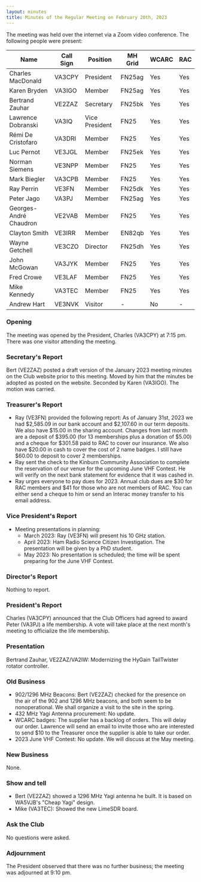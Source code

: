 ```yaml
---
layout: minutes
title: Minutes of the Regular Meeting on February 20th, 2023
---
```

The meeting was held over the internet via a Zoom video conference.
The following people were present:

| Name                   | Call Sign  | Position         | MH Grid | WCARC | RAC |
|------------------------|------------|------------------|---------|-------|-----|
| Charles MacDonald      | VA3CPY     | President        | FN25ag  | Yes   | Yes |
| Karen Bryden           | VA3IGO     | Member           | FN25ag  | Yes   | Yes |
| Bertrand Zauhar        | VE2ZAZ     | Secretary        | FN25bk  | Yes   | Yes |
| Lawrence Dobranski     | VA3IQ      | Vice President   | FN25    | Yes   | Yes |
| Rémi De Cristofaro     | VA3DRI     | Member           | FN25    | Yes   | Yes |
| Luc Pernot             | VE3JGL     | Member           | FN25ek  | Yes   | Yes |
| Norman Siemens         | VE3NPP     | Member           | FN25    | Yes   | Yes |
| Mark Biegler           | VA3CPB     | Member           | FN25    | Yes   | Yes |
| Ray Perrin             | VE3FN      | Member           | FN25dk  | Yes   | Yes |
| Peter Jago             | VA3PJ      | Member           | FN25ag  | Yes   | Yes |
| Georges-André Chaudron | VE2VAB     | Member           | FN25    | Yes   | Yes |
| Clayton Smith          | VE3IRR     | Member           | EN82qb  | Yes   | Yes |
| Wayne Getchell         | VE3CZO     | Director         | FN25dh  | Yes   | Yes |
| John McGowan           | VA3JYK     | Member           | FN25    | Yes   | Yes |
| Fred Crowe             | VE3LAF     | Member           | FN25    | Yes   | Yes |
| Mike Kennedy           | VA3TEC     | Member           | FN25    | Yes   | Yes |
| Andrew Hart            | VE3NVK     | Visitor          |  -      | No    |  -  |

### Opening

The meeting was opened by the President, Charles (VA3CPY) at 7:15 pm.
There was one visitor attending the meeting.

### Secretary's Report

Bert (VE2ZAZ) posted a draft version of the January 2023 meeting minutes on the Club website prior to this meeting. Moved by him that the minutes be adopted as posted on the website. Seconded by Karen (VA3IGO). The motion was carried.

### Treasurer's Report

- Ray (VE3FN) provided the following report: As of January 31st, 2023 we had $2,585.09 in our bank account and $2,107.60 in our term deposits. We also have $15.00 in the sharing account. Changes from last month are a deposit of $395.00 (for 13 memberships plus a donation of $5.00) and a cheque for $301.58 paid to RAC to cover our insurance. We also have $20.00 in cash to cover the cost of 2 name badges. I still have $60.00 to deposit to cover 2 memberships.
- Ray sent the check to the Kinburn Community Association to complete the reservation of our venue for the upcoming June VHF Contest. He will verify on the next bank statement for evidence that it was cashed in.
- Ray urges everyone to pay dues for 2023. Annual club dues are $30 for RAC members and $41 for those who are not members of RAC. You can either send a cheque to him or send an Interac money transfer to his email address.

### Vice President's Report

- Meeting presentations in planning:
   - March 2023: Ray (VE3FN) will present his 10 GHz station.
   - April 2023: Ham Radio Science Citizen Investigation. The presentation will be given by a PhD student.
   - May 2023: No presentation is scheduled; the time will be spent preparing for the June VHF Contest.

### Director's Report

Nothing to report.

### President's Report

Charles (VA3CPY) announced that the Club Officers had agreed to award Peter (VA3PJ) a life membership. A vote will take place at the next month's meeting to officialize the life membership.

### Presentation

Bertrand Zauhar, VE2ZAZ/VA2IW: Modernizing the HyGain TailTwister rotator controller.

### Old Business

- 902/1296 MHz Beacons: Bert (VE2ZAZ) checked for the presence on the air of the 902 and 1296 MHz beacons, and both seem to be nonoperational. We shall organize a visit to the site in the spring.
- 432 MHz Yagi Antenna procurement: No update.
- WCARC badges: The supplier has a backlog of orders. This will delay our order. Lawrence will send an email to invite those who are interested to send $10 to the Treasurer once the supplier is able to take our order.
- 2023 June VHF Contest: No update. We will discuss at the May meeting.

### New Business

None.

### Show and tell

- Bert (VE2ZAZ) showed a 1296 MHz Yagi antenna he built. It is based on WA5VJB's "Cheap Yagi" design.
- Mike (VA3TEC): Showed the new LimeSDR board.

### Ask the Club

No questions were asked.

### Adjournment

The President observed that there was no further business; the meeting was adjourned at 9:10 pm.
